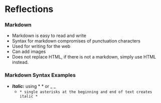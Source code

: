 # Reflections

### Markdown
- Markdown is easy to read and write
- Syntax for markdown compromises of punctuation characters
- Used for writing for the web
- Can add images
- Does not replace HTML, if there is not a markdown, simply use HTML instead.

### Markdown Syntax Examples

-  ***Italic:*** using * * or _ _        
    -  ``` * single asterisks at the beginning and end of text creates italic * ```
  
